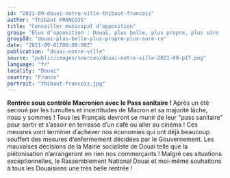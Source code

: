 ```yaml
---
id: "2021-09-douai-notre-ville-thibaut-francois"
author: "Thibaut FRANÇOIS"
title: "Conseiller municipal d’opposition"
group: "Élus d’opposition : Douai, plus belle, plus propre, plus sûre (Rassemblement National)"
groupId: "douai-plus-belle-plus-propre-plus-sure-rn"
date: "2021-09-01T00:00:00Z"
publication: "douai-notre-ville"
source: "public/images/sources/douai-notre-ville-2021-09-p17.png"
language: "fr"
locality: "Douai"
country: "France"
portrait: "thibaut-francois.jpg"
---
```


**Rentrée sous contrôle Macronien
avec le Pass sanitaire !**
Après un été secoué par les tumultes et incertitudes de Macron et sa majorité lâche, nous y sommes ! Tous les Français devront se munir de leur "pass sanitaire" pour sortir et s’assoir en terrasse d’un café ou aller au cinéma ! Ces mesures vont terminer d’achever nos économies qui ont déjà beaucoup souffert des mesures d’enfermement décidées par le Gouvernement.
Les mauvaises décisions de la Mairie socialiste de Douai telle que la piétonisation n’arrangeront en rien nos commerçants !
Malgré ces situations exceptionnelles, le Rassemblement National Douai et moi-même souhaitons à tous les Douaisiens une très belle rentrée !
